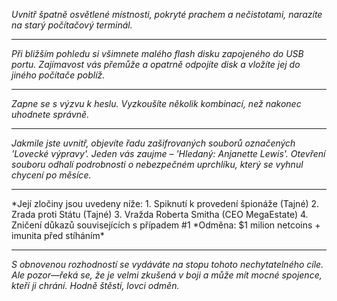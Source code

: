 _Uvnitř špatně osvětlené místnosti, pokryté prachem a nečistotami, narazíte na starý počítačový terminál._

---

_Při bližším pohledu si všimnete malého flash disku zapojeného do USB portu. Zajímavost vás přemůže a opatrně odpojíte disk a vložíte jej do jiného počítače poblíž._

---

_Zapne se s výzvu k heslu. Vyzkoušíte několik kombinací, než nakonec uhodnete správně._

---

_Jakmile jste uvnitř, objevíte řadu zašifrovaných souborů označených 'Lovecké výpravy'. Jeden vás zaujme – 'Hledaný: Anjanette Lewis'. Otevření souboru odhalí podrobnosti o nebezpečném uprchlíku, který se vyhnul chycení po měsíce._

---

*Její zločiny jsou uvedeny níže: 1. Spiknutí k provedení špionáže (Tajné) 2. Zrada proti Státu (Tajné) 3. Vražda Roberta Smitha (CEO MegaEstate) 4. Zničení důkazů souvisejících s případem #1
*Odměna: $1 milion netcoins + imunita před stíháním\*

---

_S obnovenou rozhodností se vydáváte na stopu tohoto nechytatelného cíle. Ale pozor—řeká se, že je velmi zkušená v boji a může mít mocné spojence, kteří ji chrání. Hodně štěstí, lovci odměn._
